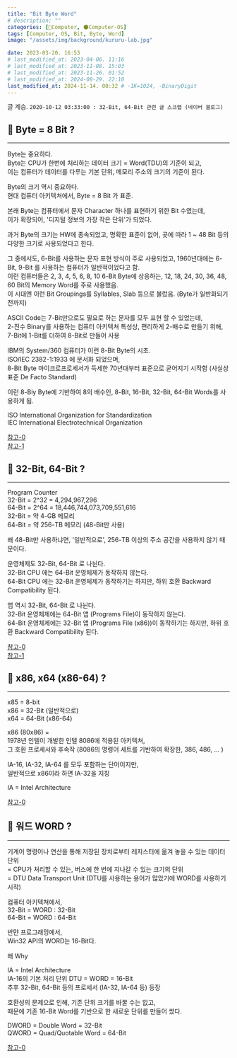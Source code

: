 ```yaml
---
title: "Bit Byte Word"
# description: ""
categories: [💫Computer, 🌑Computer-OS]
tags: [Computer, OS, Bit, Byte, Word]
image: "/assets/img/background/kururu-lab.jpg"

date: 2023-03-20. 16:53
# last_modified_at: 2023-04-06. 11:16
# last_modified_at: 2023-11-08. 15:03
# last_modified_at: 2023-11-26. 01:52
# last_modified_at: 2024-08-29. 22:10
last_modified_at: 2024-11-14. 00:32 # -1K=1024, -BinaryDigit
---
```


글 계승.
`2020-10-12 03:33:00 : 32-Bit, 64-Bit 관련 글 스크랩 (네이버 블로그)`  

## 💫 Byte = 8 Bit ?

---

Byte는 중요하다.  
Byte는 CPU가 한번에 처리하는 데이터 크기 = Word(TDU)의 기준이 되고,  
이는 컴퓨터가 데이터를 다루는 기본 단위, 메모리 주소의 크기의 기준이 된다.  

Byte의 크기 역시 중요하다.  
현대 컴퓨터 아키텍쳐에서, Byte = 8 Bit 가 표준.  

본래 Byte는 컴퓨터에서 문자 Character 하나를 표현하기 위한 Bit 수였는데,  
이가 확장되어, '디지털 정보의 가장 작은 단위'가 되었다.  

과거 Byte의 크기는 HW에 종속되었고, 명확한 표준이 없어, 곳에 따라 1 ~ 48 Bit 등의 다양한 크기로 사용되었다고 한다.  

그 중에서도, 6-Bit를 사용하는 문자 표현 방식이 주로 사용되었고, 1960년대에는 6-Bit, 9-Bit 를 사용하는 컴퓨터가 일반적이었다고 함.  
이런 컴퓨터들은 2, 3, 4, 5, 6, 8, 10 6-Bit Byte에 상응하는, 12, 18, 24, 30, 36, 48, 60 Bit의 Memory Word를 주로 사용했음.  
이 시대엔 이런 Bit Groupings를 Syllables, Slab 등으로 불렀음. (Byte가 일반화되기 전까지)  

ASCII Code는 7-Bit만으로도 필요로 하는 문자를 모두 표현 할 수 있었는데,  
2-진수 Binary를 사용하는 컴퓨터 아키텍쳐 특성상, 편리하게 2-배수로 만들기 위해,  
7-Bit에 1-Bit를 더하여 8-Bit로 만들어 사용  

IBM의 System/360 컴퓨터가 이런 8-Bit Byte의 시초.  
ISO/IEC 2382-1:1933 에 문서화 되었으며,  
8-Bit Byte 마이크로프로세서가 득세한 70년대부터 표준으로 굳어지기 시작함 (사실상 표준 De Facto Standard)  

이런 8-Biy Byte에 기반하여 8의 배수인, 8-Bit, 16-Bit, 32-Bit, 64-Bit Words를 사용하게 됨.  

ISO International Organization for Standardization  
IEC International Electrotechnical Organization  

[참고-0](https://softwareengineering.stackexchange.com/questions/120126/what-is-the-history-of-why-bytes-are-eight-bits)  
[참고-1](https://en.wikipedia.org/wiki/Byte)  

## 💫 32-Bit, 64-Bit ?

---

Program Counter  
32-Bit = 2^32 = 4,294,967,296  
64-Bit = 2^64 = 18,446,744,073,709,551,616  
32-Bit = 약 4-GB 메모리  
64-Bit = 약 256-TB 메모리 (48-Bit만 사용)  

왜 48-Bit만 사용하냐면, '일반적으로', 256-TB 이상의 주소 공간을 사용하지 않기 때문이다.  

운영체제도 32-Bit, 64-Bit 로 나뉜다.  
32-Bit CPU 에는 64-Bit 운영체제가 동작하지 않는다.  
64-Bit CPU 에는 32-Bit 운영체제가 동작하기는 하지만, 하위 호환 Backward Compatibility 된다.  

앱 역시 32-Bit, 64-Bit 로 나뉜다.  
32-Bit 운영체제에는 64-Bit 앱 (Programs File)이 동작하지 않는다.  
64-Bit 운영체제에는 32-Bit 앱 (Programs File (x86))이 동작하기는 하지만, 하위 호환 Backward Compatibility 된다.  

[참고-0](https://blog.naver.com/sharpsoul/221777128846)  
[참고-1](https://eine.tistory.com/entry/64%EB%B9%84%ED%8A%B8-32%EB%B9%84%ED%8A%B8-CPU%EC%99%80-%EC%9A%B4%EC%98%81%EC%B2%B4%EC%A0%9C-%EC%97%90-%EB%8C%80%ED%95%98%EC%97%AC)  

## 💫 x86, x64 (x86-64) ?

---

x85 = 8-bit  
x86 = 32-Bit (일반적으로)  
x64 = 64-Bit (x86-64)  

x86 (80x86) =  
1978년 인텔이 개발한 인텔 8086에 적용된 아키텍쳐,  
그 호환 프로세서와 후속작 (8086의 명령어 세트를 기반하여 확장한, 386, 486, ...  )  

IA-16, IA-32, IA-64 를 모두 포함하는 단어이지만,  
일반적으로 x86이라 하면 IA-32을 지칭  

IA = Intel Architecture  

[참고-0](https://ko.wikipedia.org/wiki/X86)  

## 💫 워드 WORD ?

---

기계어 명령어나 연산을 통해 저장된 장치로부터 레지스터에 옮겨 놓을 수 있는 데이터 단위  
= CPU가 처리할 수 있는, 버스에 한 번에 지나갈 수 있는 크기의 단위  
= DTU Data Transport Unit (DTU를 사용하는 용어가 많았기에 WORD를 사용하기 시작)  

컴퓨터 아키텍쳐에서,  
32-Bit = WORD : 32-Bit  
64-Bit = WORD : 64-Bit  

반먄 프로그래밍에서,  
Win32 API의 WORD는 16-Bit다.  

왜 Why  

IA = Intel Architecture  
IA-16의 기본 처리 단위 DTU = WORD = 16-Bit  
추후 32-Bit, 64-Bit 등의 프로세서 (IA-32, IA-64 등) 등장  

호환성의 문제으로 인해, 기존 단위 크기를 바꿀 수는 없고,  
때문에 기존 16-Bit Word를 기반으로 한 새로운 단위를 만들어 썼다.  

DWORD = Double Word = 32-Bit  
QWORD = Quad/Quotable Word = 64-Bit  

[참고-0](https://bebesoft.tistory.com/12?category=887595)  
